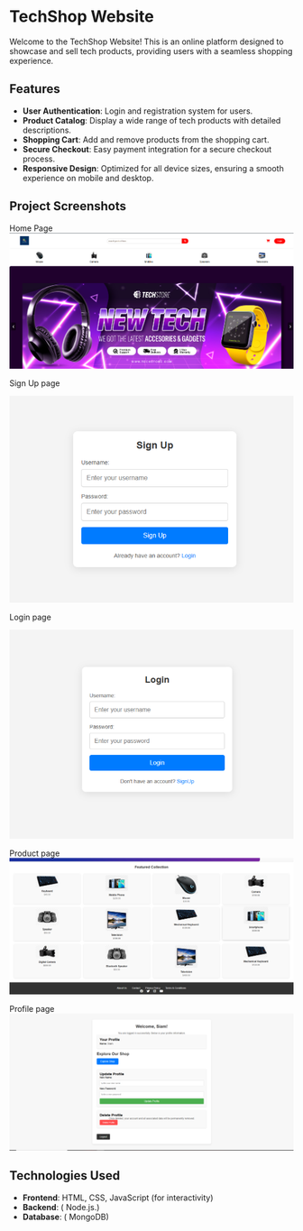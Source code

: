 # TechShop Website

Welcome to the TechShop Website! This is an online platform designed to showcase and sell tech products, providing users with a seamless shopping experience.

## Features
- **User Authentication**: Login and registration system for users.
- **Product Catalog**: Display a wide range of tech products with detailed descriptions.
- **Shopping Cart**: Add and remove products from the shopping cart.
- **Secure Checkout**: Easy payment integration for a secure checkout process.
- **Responsive Design**: Optimized for all device sizes, ensuring a smooth experience on mobile and desktop.

## Project Screenshots
Home Page
![Project Screenshot](https://github.com/siam-gits/TechShop_Final/blob/main/Project%20Screenshot/home.png)

Sign Up page

![Project Screenshot](https://github.com/siam-gits/TechShop_Final/blob/main/Project%20Screenshot/signup.png)

Login page

![Project Screenshot](https://github.com/siam-gits/TechShop_Final/blob/main/Project%20Screenshot/login.png)

Product page
![Project Screenshot](https://github.com/siam-gits/TechShop_Final/blob/main/Project%20Screenshot/product.png)

Profile page
![Project Screenshot](https://github.com/siam-gits/TechShop_Final/blob/main/Project%20Screenshot/profile.png)

## Technologies Used
- **Frontend**: HTML, CSS, JavaScript (for interactivity)
- **Backend**: ( Node.js.)
- **Database**: ( MongoDB)



